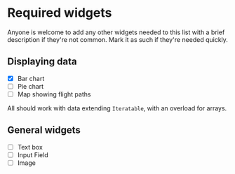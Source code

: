 # Required widgets

Anyone is welcome to add any other widgets needed to this list with a brief description if they're not common.
Mark it as such if they're needed quickly.

## Displaying data

- [X] Bar chart
- [ ] Pie chart
- [ ] Map showing flight paths

All should work with data extending `Iteratable`, with an overload for arrays.

## General widgets

- [ ] Text box
- [ ] Input Field
- [ ] Image

